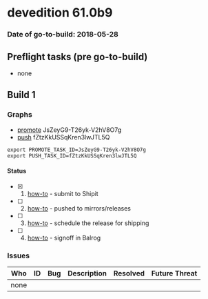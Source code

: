 # devedition 61.0b9

### Date of go-to-build: 2018-05-28

## Preflight tasks (pre go-to-build)
- none

## Build 1  

### Graphs
* [promote](https://tools.taskcluster.net/push-inspector/#/JsZeyG9-T26yk-V2hV8O7g) JsZeyG9-T26yk-V2hV8O7g
* [push](https://tools.taskcluster.net/push-inspector/#/fZtzKkUSSqKren3lwJTL5Q) fZtzKkUSSqKren3lwJTL5Q
```
export PROMOTE_TASK_ID=JsZeyG9-T26yk-V2hV8O7g
export PUSH_TASK_ID=fZtzKkUSSqKren3lwJTL5Q
```


#### Status
- [x] 1.  [how-to](https://wiki.mozilla.org/Release:Release_Automation_on_Mercurial:Starting_a_Release#Submit_to_Ship_It)  - submit to Shipit
- [ ] 2.  [how-to](https://github.com/mozilla-releng/releasewarrior-2.0/blob/master/docs/release-promotion/desktop/howto.md#push-artifacts-to-releases-directory)  - pushed to mirrors/releases
- [ ] 3.  [how-to](https://github.com/mozilla-releng/releasewarrior-2.0/blob/master/docs/release-promotion/desktop/howto.md#ship-the-release)  - schedule the release for shipping
- [ ] 4.  [how-to](https://github.com/mozilla-releng/releasewarrior-2.0/blob/master/docs/release-promotion/desktop/howto.md#obtain-sign-offs-for-changes)  - signoff in Balrog

### Issues
| Who                 | ID               | Bug                                                                 | Description                | Resolved                | Future Threat                |
| ------------------- | ---------------- | ------------------------------------------------------------------- | -------------------------- | ----------------------- | ---------------------------- |
| none | | | | | |

